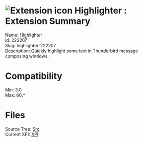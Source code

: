 # ![Extension icon](https://addons.thunderbird.net/user-media/addon_icons/222/222207-64.png?modified=1551732541) Highlighter : Extension Summary

Name: Highlighter  
Id: 222207  
Slug: highlighter-222207  
Description: Quickly highlight some text in Thunderbird message composing windows.
  

# Compatibility
Min: 3.0  
Max: 60.*  

# Files

Source Tree: [Src](C:/Dev/Thunderbird/ThunderKdB/xall/x60/222207-highlighter-222207/src)  
Current XPI: [XPI](C:/Dev/Thunderbird/ThunderKdB/xall/x60/222207-highlighter-222207/xpi)  



